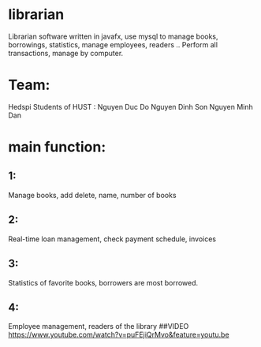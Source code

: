 
# **librarian**
Librarian software written in javafx, use mysql to  manage books, borrowings, statistics, manage employees, readers ..
Perform all transactions, manage by computer.
# Team:
 Hedspi Students of HUST : 
 Nguyen Duc Do [](https://github.com/nguyenducdo)
 Nguyen Dinh Son [](https://github.com/dinhson2905)
 Nguyen Minh Dan
#  main function:
##  1:
 Manage books, add delete, name, number of books
 
##  2:
Real-time loan management, check payment schedule, invoices

##  3:
Statistics of favorite books, borrowers are most borrowed.
##  4:
Employee management, readers of the library
##VIDEO
https://www.youtube.com/watch?v=puFEjiQrMvo&feature=youtu.be

